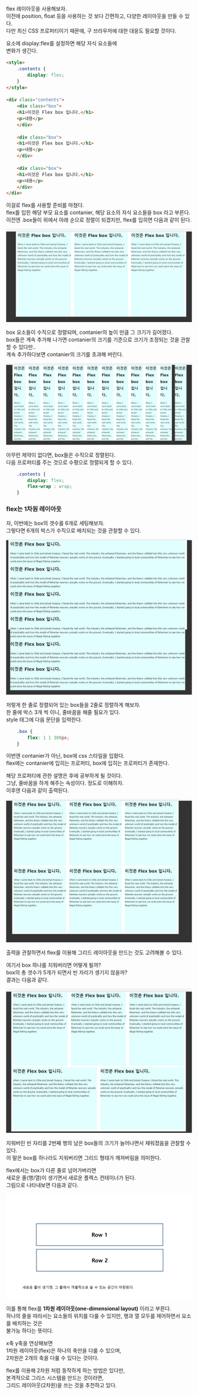 <p>
flex 레이아웃을 사용해보자.<br />
이전에 position, float 등을 사용하는 것 보다 간편하고, 다양한 레이아웃을 만들 수 있다.<br />
다만 최신 CSS 프로퍼티이기 때문에, 구 브라우저에 대한 대응도 필요할 것이다.    
</p>

<p>
요소에 display:flex를 설정하면 해당 자식 요소들에 <br />
변화가 생긴다.      
</p>

```html
<style>
    .contents {
        display: flex;
    }
</style>

<div class="contents">
    <div class="box">
    <h1>이것은 Flex box 입니다.</h1>
    <p>내용</p>
    </div>
    
    <div class="box">
    <h1>이것은 Flex box 입니다.</h1>
    <p>내용</p>
    </div>
    
    <div class="box">
    <h1>이것은 Flex box 입니다.</h1>
    <p>내용</p>
    </div>
</div>
```
<p>
이걸로 flex를 사용할 준비를 마쳤다.<br />
flex를 입힌 해당 부모 요소를 contanier, 해당 요소의 자식 요소들을 box 라고 부른다.<br />
이전엔 .box들이 위에서 아래 순으로 정렬이 되겠지만, flex를 입히면 다음과 같이 된다.   
</p>

<img src="https://github.com/TaekGeunLee/study_frontEnd/blob/master/readmeImg/B1_9-1.jpg" alt="B1_9-1" />

<p>
box 요소들이 수직으로 정렬되며, contanier의 높이 만큼 그 크기가 길어졌다.<br />
box들은 계속 추가해 나가면 contanier의 크기를 기준으로 크기가 조정되는 것을 관찰할 수 있다만..<br />
계속 추가하다보면 contanier의 크기를 초과해 버린다.    
</p>

<img src="https://github.com/TaekGeunLee/study_frontEnd/blob/master/readmeImg/B1_9-2.jpg" alt="B1_9-2" />

<p>
아무런 제약이 없다면, box들은 수직으로 정렬된다.<br />
다음 프로퍼티를 주는 것으로 수평으로 정렬되게 할 수 있다.    
</p>

```css
    .contents {
        display: flex;
        flex-wrap : wrap;
    }
```

### flex는 1차원 레이아웃

<p>
자, 이번에는 box의 갯수를 6개로 세팅해보자.<br />
그렇다면 6개의 박스가 수직으로 배치되는 것을 관찰할 수 있다.    
</p>

<img src="https://github.com/TaekGeunLee/study_frontEnd/blob/master/readmeImg/B1_9-3.jpg" alt="B1_9-3" />

<p>
저렇게 한 줄로 정렬되어 있는 box들을 2줄로 정렬하게 해보자.<br />
한 줄에 박스 3개 씩 이니, 줄바꿈을 해줄 필요가 있다. <br />
style 태그에 다음 문단을 입력한다.    
</p>

```css
    .box {
        flex: 1 1 300px;
    }
```
<p>이번엔 contanier가 아닌, box에 css 스타일을 입혔다.<br />
flex에는 contanier에 입히는 프로퍼티, box에 입히는 프로퍼티가 존재한다.</p>

<p>해당 프로퍼티에 관한 설명은 후에 공부하게 될 것이다.<br />
그냥, 줄바꿈을 하게 해주는 속성이다. 정도로 이해하자.<br />
이후엔 다음과 같이 출력된다.</p>


<img src="https://github.com/TaekGeunLee/study_frontEnd/blob/master/readmeImg/B1_9-4.jpg" alt="B1_9-4" />

<p>출력을 관찰하면서 flex를 이용해 그리드 레이아웃을 만드는 것도
고려해볼 수 있다.</p>

<p>여기서 box 하나를 지워버리면 어떻게 될까?<br />
box의 총 갯수가 5개가 되면서 빈 자리가 생기지 않을까?<br />
결과는 다음과 같다.</p>

<img src="https://github.com/TaekGeunLee/study_frontEnd/blob/master/readmeImg/B1_9-5.jpg" alt="B1_9-5" />

<p>
지워버린 빈 자리를 2번째 행의 남은 box들의 크기가 늘어나면서
채워졌음을 관찰할 수 있다.<br />
이 말은 box를 하나라도 지워버리면 그리드 형태가 깨져버림을 의미한다.    
</p>

<p>
flex에서는 box가 다른 줄로 넘어가버리면<br />
새로운 줄(행/열)이 생기면서 새로운 플렉스 컨테이너가 된다.<br />
그림으로 나타내보면 다음과 같다.    
</p>

<img src="https://github.com/TaekGeunLee/study_frontEnd/blob/master/readmeImg/B1_9-6.png" alt="B1_9-6" />

<p>
이를 통해 flex를 <b>1차원 레이아웃(one-dimensional layout)</b> 이라고 부른다.<br />
하나의 줄을 따라서는 요소들의 위치를 다룰 수 있지만, 행과 열 모두를 제어하면서 요소를 배치하는 것은<br />
불가능 하다는 뜻이다.    
</p>

<p>
x축 y축을 연상해보면<br />
1차원 레이아웃(flex)은 하나의 축만을 다룰 수 있으며, <br />
2차원은 2개의 축을 다룰 수 있다는 것이다.    
</p>

<p>
flex를 이용해 2차원 처럼 동작하게 하는 방법은 있다만,<br />
본격적으로 그리스 시스템을 만드는 것이라면,<br />
그리드 레이아웃(2차원)을 쓰는 것을 추천하고 있다.  
</p>


